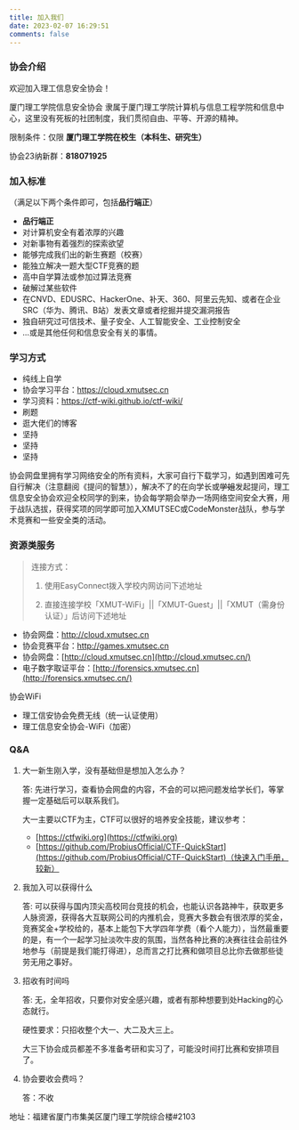 ```yaml
---
title: 加入我们
date: 2023-02-07 16:29:51 
comments: false
---
```


### 协会介绍

欢迎加入理工信息安全协会！

厦门理工学院信息安全协会 隶属于厦门理工学院计算机与信息工程学院和信息中心，这里没有死板的社团制度，我们贯彻自由、平等、开源的精神。

<!-- 我们尊重每个成员的选择，不强制要求成员的学习方向，我们常常组队参加各大信息安全赛事和网络安全活动 **如您单单只想靠着队友的名次，去申请你那所谓的荣誉，那么我们是不欢迎您的 :），[说明](https://www.xmutsec.cn/2016/12/11/fuckscoredog/)** -->

限制条件：仅限 **厦门理工学院在校生（本科生、研究生）**

协会23纳新群：**818071925**

### 加入标准

（满足以下两个条件即可，包括**品行端正**）

- **品行端正**
- 对计算机安全有着浓厚的兴趣
- 对新事物有着强烈的探索欲望
- 能够完成我们出的新生赛题（校赛）
- 能独立解决一题大型CTF竞赛的题
- 高中自学算法或参加过算法竞赛
- 破解过某些软件
- 在CNVD、EDUSRC、HackerOne、补天、360、阿里云先知、或者在企业SRC（华为、腾讯、B站）发表文章或者挖掘并提交漏洞报告
- 独自研究过可信技术、量子安全、人工智能安全、工业控制安全
- ...或是其他任何和信息安全有关的事情。

### 学习方式

- 纯线上自学
- 协会学习平台：https://cloud.xmutsec.cn
- 学习资料：https://ctf-wiki.github.io/ctf-wiki/
- 刷题
- 逛大佬们的博客
- 坚持
- 坚持
- 坚持

协会网盘里拥有学习网络安全的所有资料，大家可自行下载学习，如遇到困难可先自行解决（注意翻阅《提问的智慧》），解决不了的在向学长或~~学姐~~发起提问，理工信息安全协会欢迎全校同学的到来，协会每学期会举办一场网络空间安全大赛，用于战队选拔，获得奖项的同学即可加入XMUTSEC或CodeMonster战队，参与学术竞赛和一些安全类的活动。

### **资源类服务**

> 连接方式：
>
> 1. 使用EasyConnect拨入学校内网访问下述地址
>
> 2. 直接连接学校「XMUT-WiFi」||「XMUT-Guest」||「XMUT（需身份认证）」后访问下述地址
>

- 协会网盘：http://cloud.xmutsec.cn
- 协会竞赛平台：http://games.xmutsec.cn
- 协会网盘：[http://cloud.xmutsec.cn](http://cloud.xmutsec.cn/)
- 电子数字取证平台：[http://forensics.xmutsec.cn](http://forensics.xmutsec.cn/)

协会WiFi

- 理工信安协会免费无线（统一认证使用）
- 理工信息安全协会-WiFi（加密）

### Q&A

1. 大一新生刚入学，没有基础但是想加入怎么办？

   答: 先进行学习，查看协会网盘的内容，不会的可以把问题发给学长们，等掌握一定基础后可以联系我们。

   大一主要以CTF为主，CTF可以很好的培养安全技能，建议参考：

   - [https://ctfwiki.org](https://ctfwiki.org)
   - [https://github.com/ProbiusOfficial/CTF-QuickStart](https://github.com/ProbiusOfficial/CTF-QuickStart)（快速入门手册，较新）


2. 我加入可以获得什么

   答: 可以获得与国内顶尖高校同台竞技的机会，也能认识各路神牛，获取更多人脉资源，获得各大互联网公司的内推机会，竞赛大多数会有很浓厚的奖金，竞赛奖金+学校给的，基本上能包下大学四年学费（看个人能力），当然最重要的是，有一个一起学习扯淡吹牛皮的氛围，当然各种比赛的决赛往往会前往外地参与（前提是我们能打得进），总而言之打比赛和做项目总比你去做那些徒劳无用之事好。

3. 招收有时间吗

   答: 无，全年招收，只要你对安全感兴趣，或者有那种想要到处Hacking的心态就行。
   
   硬性要求：只招收整个大一、大二及大三上。
   
   大三下协会成员都差不多准备考研和实习了，可能没时间打比赛和安排项目了。

4. 协会要收会费吗？

   答：不收

地址：福建省厦门市集美区厦门理工学院综合楼#2103